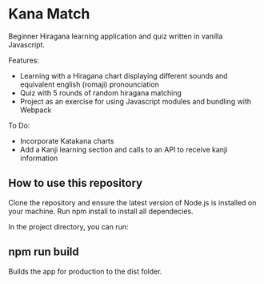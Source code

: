 # Kana Match
Beginner Hiragana learning application and quiz written in vanilla Javascript. 

Features: 
- Learning with a Hiragana chart displaying different sounds and equivalent english (romaji) pronounciation
- Quiz with 5 rounds of random hiragana matching
- Project as an exercise for using Javascript modules and bundling with Webpack

To Do:
- Incorporate Katakana charts
- Add a Kanji learning section and calls to an API to receive kanji information

## How to use this repository

Clone the repository and ensure the latest version of Node.js is installed on your machine.
Run npm install to install all dependecies. 

In the project directory, you can run:

## npm run build 
Builds the app for production to the dist folder.  
